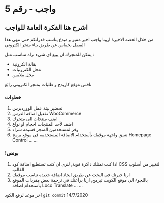 
# واجب  - رقم 5
## اشرح هنا الفكرة العامة للواجب
من خلال الحصة الاخيرة 
ارونا واجب اخير مميز و مبدع يناسب قدراتكم 
حتى ننهي هذا الفصل بحماس عن طريق بناء متجر الكتروني 

يمكن للمتجرك ان يبيع اي شيء تراه مناسب 
مثل : 
- بقالة الكرونية
- محل الكترونيات 
- محل ملابس

نافس موقع كاريدج و طلبات بمتجر الكتروني رائع

### خطوات 
1.  تحضير بيئة عمل الووردبرس
2. تفعيل اضافة الدرس
WooCommerce 
3. اضف منتجات الى متجرك
4. اضف لأحد المنتجات احجام او نواع
5. وفر لمستخدمين المتجر قسيمه شراء
6. نسق واجهة موقعك بأستخدام الاضافة المستخدمه في موقع برمج
Homepage Control
...
...

### !بونص 
1. اذا كنت تمتلك ذاكرة قوية, لنرى ان كنت تستطيع اضافة كود
 CSS لتغيير من أسلوب القالب 
2. ارنا خبرتك في البحث عن طريق ايجاد اضافة جديدة تناسب موقعك
3. باللجوء الى موقع الكويت تبرمج, ارنا براعتك في ترجمة بعض مفردات الموقع بأستخدام اضافة 
Loco Translate 
...
...

آخر موعد لرفع الكود  `git commit` 
14/7/2020
